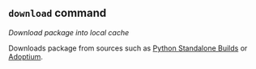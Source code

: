 ## `download` command

_Download package into local cache_

Downloads package from sources such as [Python Standalone Builds][python-build-standalone-releases]
or [Adoptium][adoptium].

[adoptium]: https://adoptium.net/
[python-build-standalone-releases]: https://github.com/astral-sh/python-build-standalone/releases
